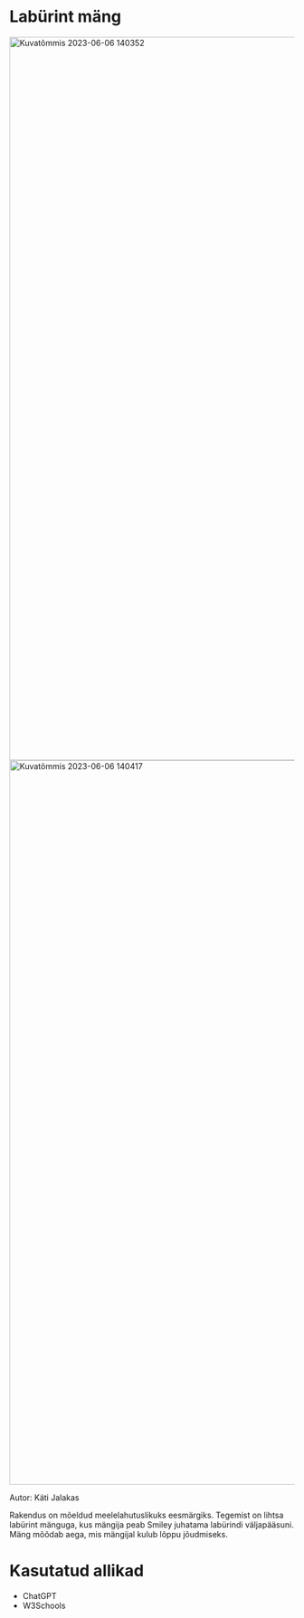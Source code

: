 # Labürint mäng

<img width="1279" alt="Kuvatõmmis 2023-06-06 140352" src="https://github.com/jalakaskati/iseseisevtoo/assets/114982919/37245266-accc-4ea5-82ce-0c1e927225da">
<img width="1281" alt="Kuvatõmmis 2023-06-06 140417" src="https://github.com/jalakaskati/iseseisevtoo/assets/114982919/b79c6e86-b101-4cdb-b28a-3db82c86eb36">

Autor: Käti Jalakas

Rakendus on mõeldud meelelahutuslikuks eesmärgiks. Tegemist on lihtsa labürint mänguga, kus mängija peab Smiley juhatama labürindi väljapääsuni. Mäng mõõdab aega, mis mängijal kulub lõppu jõudmiseks.

# Kasutatud allikad
* ChatGPT
* W3Schools


